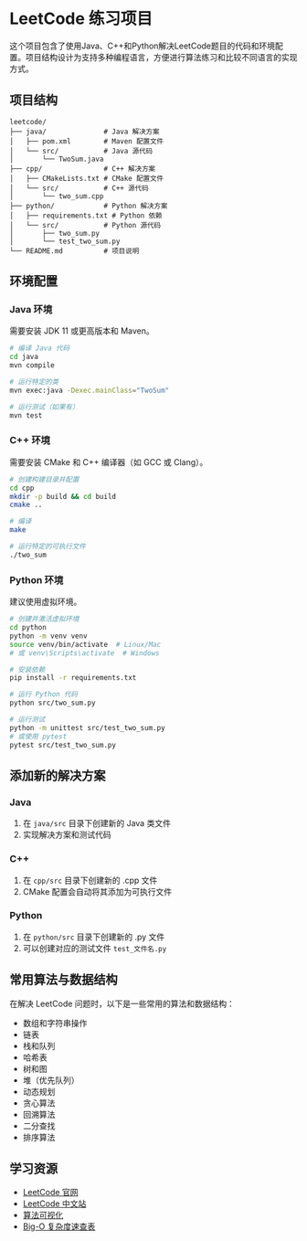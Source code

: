# LeetCode 练习项目

这个项目包含了使用Java、C++和Python解决LeetCode题目的代码和环境配置。项目结构设计为支持多种编程语言，方便进行算法练习和比较不同语言的实现方式。

## 项目结构

```
leetcode/
├── java/              # Java 解决方案
│   ├── pom.xml        # Maven 配置文件
│   └── src/           # Java 源代码
│       └── TwoSum.java
├── cpp/               # C++ 解决方案
│   ├── CMakeLists.txt # CMake 配置文件
│   └── src/           # C++ 源代码
│       └── two_sum.cpp
├── python/            # Python 解决方案
│   ├── requirements.txt # Python 依赖
│   └── src/           # Python 源代码
│       ├── two_sum.py
│       └── test_two_sum.py
└── README.md          # 项目说明
```

## 环境配置

### Java 环境

需要安装 JDK 11 或更高版本和 Maven。

```bash
# 编译 Java 代码
cd java
mvn compile

# 运行特定的类
mvn exec:java -Dexec.mainClass="TwoSum"

# 运行测试（如果有）
mvn test
```

### C++ 环境

需要安装 CMake 和 C++ 编译器（如 GCC 或 Clang）。

```bash
# 创建构建目录并配置
cd cpp
mkdir -p build && cd build
cmake ..

# 编译
make

# 运行特定的可执行文件
./two_sum
```

### Python 环境

建议使用虚拟环境。

```bash
# 创建并激活虚拟环境
cd python
python -m venv venv
source venv/bin/activate  # Linux/Mac
# 或 venv\Scripts\activate  # Windows

# 安装依赖
pip install -r requirements.txt

# 运行 Python 代码
python src/two_sum.py

# 运行测试
python -m unittest src/test_two_sum.py
# 或使用 pytest
pytest src/test_two_sum.py
```

## 添加新的解决方案

### Java

1. 在 `java/src` 目录下创建新的 Java 类文件
2. 实现解决方案和测试代码

### C++

1. 在 `cpp/src` 目录下创建新的 .cpp 文件
2. CMake 配置会自动将其添加为可执行文件

### Python

1. 在 `python/src` 目录下创建新的 .py 文件
2. 可以创建对应的测试文件 `test_文件名.py`

## 常用算法与数据结构

在解决 LeetCode 问题时，以下是一些常用的算法和数据结构：

- 数组和字符串操作
- 链表
- 栈和队列
- 哈希表
- 树和图
- 堆（优先队列）
- 动态规划
- 贪心算法
- 回溯算法
- 二分查找
- 排序算法

## 学习资源

- [LeetCode 官网](https://leetcode.com/)
- [LeetCode 中文站](https://leetcode.cn/)
- [算法可视化](https://visualgo.net/)
- [Big-O 复杂度速查表](https://www.bigocheatsheet.com/)